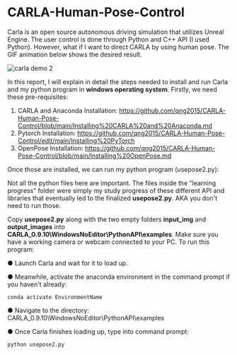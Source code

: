 # CARLA-Human-Pose-Control
Carla is an open source autonomous driving simulation that utilizes Unreal Engine. The user control is done through Python and C++ API (I used Python). However, what if I want to direct CARLA by using human pose. The GIF animation below shows the desired result.

![carla demo 2](https://user-images.githubusercontent.com/60516143/130524752-5bbe301a-4c64-4288-aa7c-51baf4955a6a.gif)

In this report, I will explain in detail the steps needed to install and run Carla and my python program in **windows operating system**. Firstly, we need these pre-requisites:
1) CARLA and Anaconda Installation: https://github.com/qng2015/CARLA-Human-Pose-Control/blob/main/Installing%20CARLA%20and%20Anaconda.md
2) Pytorch Installation: https://github.com/qng2015/CARLA-Human-Pose-Control/edit/main/Installing%20PyTorch
3) OpenPose Installation: https://github.com/qng2015/CARLA-Human-Pose-Control/blob/main/Installing%20OpenPose.md

Once those are installed, we can run my python program (usepose2.py):

Not all the python files here are important. The files inside the "learning progress" folder were simply my study progress of these different API and libraries that eventually led to the finalized **usepose2.py**. AKA you don't need to run those.

Copy **usepose2.py** along with the two empty folders **input_img** and **output_images** into **CARLA_0.9.10\WindowsNoEditor\PythonAPI\examples**. Make sure you have a working camera or webcam connected to your PC.
To run this program:

●	Launch Carla and wait for it to load up. 

●	Meanwhile, activate the anaconda environment in the command prompt if you haven't already: 

    conda activate EnvironmentName
●	Navigate to the directory: CARLA_0.9.10\WindowsNoEditor\PythonAPI\examples 

●	Once Carla finishes loading up, type into command prompt:  

    python usepose2.py

